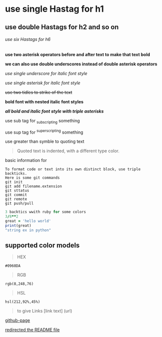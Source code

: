 # use single Hastag for h1
## use double Hastags for h2 and so on
###### use six Hastags for h6

**use two asterisk operators before and after text to make that text bold**

__we can also use double underscores instead of double asterisk operators__

_use single underscore for italic font style_

*use single asterisk for italic font style*

~~use two tidles to strike of the text~~

**bold font with __nested italic__ font styles**

***all bold and italic font style with triple asterisks***

use sub tag for <sub>subscripting</sub> something

use sup tag for <sup>superscripting</sup> something

use greater than symble to quoting text
>Quoted text is indented, with a different type color.

basic information for 
```
To format code or text into its own distinct block, use triple backticks.
Here is some git commands 
git init
git add filename.extension
git sttatus
git commit
git remote
git push/pull
```

```ruby
3 backtics wwith ruby for some colors
3/8**2
great = 'hello world'
print(great)
"string ex in python"
```

## supported color models

>HEX

`#0960DA`
>RGB

`rgb(8,248,76)`
>HSL

`hsl(212,92%,45%)`

>to give Links [link text] (url)

[github-page](http://github.com)

[redirected the README file](./README.md)


